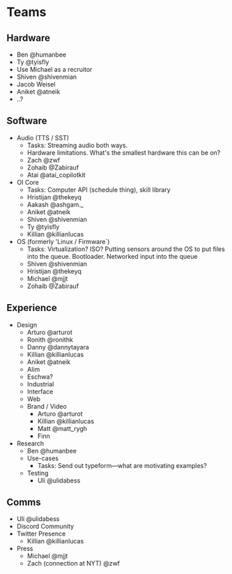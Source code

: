 # Teams

## Hardware

- Ben @humanbee
- Ty @tyisfly
- Use Michael as a recruitor
- Shiven @shivenmian
- Jacob Weisel
- Aniket @atneik
- ..?

## Software

- Audio (TTS / SST)
  - Tasks: Streaming audio both ways.
  - Hardware limitations. What's the smallest hardware this can be on?
  - Zach @zwf
  - Zohaib @Zabirauf
  - Atai @atai_copilotkit
- OI Core
  - Tasks: Computer API (schedule thing), skill library
  - Hristijan @thekeyq
  - Aakash @ashgam.\_
  - Aniket @atneik
  - Shiven @shivenmian
  - Ty @tyisfly
  - Killian @killianlucas
- OS (formerly 'Linux / Firmware`)
  - Tasks: Virtualization? ISO? Putting sensors around the OS to put files into the queue. Bootloader. Networked input into the queue
  - Shiven @shivenmian
  - Hristijan @thekeyq
  - Michael @mjjt
  - Zohaib @Zabirauf

## Experience

- Design
  - Arturo @arturot
  - Ronith @ronithk
  - Danny @dannytayara
  - Killian @killianlucas
  - Aniket @atneik
  - Alim
  - Eschwa?
  - Industrial
  - Interface
  - Web
  - Brand / Video
    - Arturo @arturot
    - Killian @killianlucas
    - Matt @matt_rygh
    - Finn
- Research
  - Ben @humanbee
  - Use-cases
    - Tasks: Send out typeform—what are motivating examples?
  - Testing
    - Uli @ulidabess

## Comms

- Uli @ulidabess
- Discord Community
- Twitter Presence
  - Killian @killianlucas
- Press
  - Michael @mjjt
  - Zach (connection at NYT) @zwf
